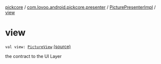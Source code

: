 [pickcore](../../index.md) / [com.lovoo.android.pickcore.presenter](../index.md) / [PicturePresenterImpl](index.md) / [view](./view.md)

# view

`val view: `[`PictureView`](../../com.lovoo.android.pickcore.contract/-picture-view/index.md) [(source)](https://github.com/lovoo/android-pickpic/blob/master/pickcore/pickcore/src/main/kotlin/com/lovoo/android/pickcore/presenter/PicturePresenterImpl.kt#L36)

the contract to the UI Layer

